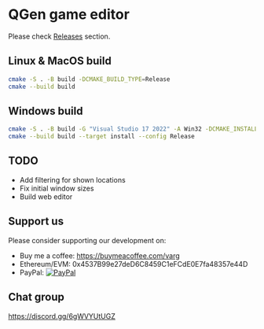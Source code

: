 # QGen game editor

Please check [Releases](https://github.com/QSPFoundation/qgen/releases) section.

## Linux & MacOS build

```bash
cmake -S . -B build -DCMAKE_BUILD_TYPE=Release
cmake --build build
```

## Windows build

```bash
cmake -S . -B build -G "Visual Studio 17 2022" -A Win32 -DCMAKE_INSTALL_PREFIX=out
cmake --build build --target install --config Release
```

## TODO

* Add filtering for shown locations
* Fix initial window sizes
* Build web editor

## Support us

Please consider supporting our development on:
* Buy me a coffee: https://buymeacoffee.com/varg
* Ethereum/EVM: 0x4537B99e27deD6C8459C1eFCdE0E7fa48357e44D
* PayPal: [![PayPal](https://www.paypalobjects.com/en_US/i/btn/btn_donateCC_LG.gif)](https://www.paypal.com/donate/?hosted_button_id=RB8B6EQW4FW6N)

## Chat group

https://discord.gg/6gWVYUtUGZ
